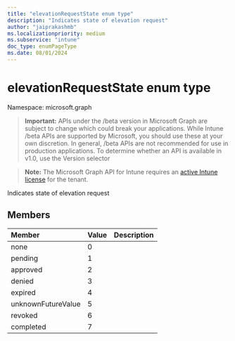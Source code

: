 ```yaml
---
title: "elevationRequestState enum type"
description: "Indicates state of elevation request"
author: "jaiprakashmb"
ms.localizationpriority: medium
ms.subservice: "intune"
doc_type: enumPageType
ms.date: 08/01/2024
---
```


# elevationRequestState enum type

Namespace: microsoft.graph

> **Important:** APIs under the /beta version in Microsoft Graph are subject to change which could break your applications. While Intune /beta APIs are supported by Microsoft, you should use these at your own discretion. In general, /beta APIs are not recommended for use in production applications. To determine whether an API is available in v1.0, use the Version selector

> **Note:** The Microsoft Graph API for Intune requires an [active Intune license](https://go.microsoft.com/fwlink/?linkid=839381) for the tenant.

Indicates state of elevation request

## Members
|Member|Value|Description|
|:---|:---|:---|
|none|0||
|pending|1||
|approved|2||
|denied|3||
|expired|4||
|unknownFutureValue|5||
|revoked|6||
|completed|7||